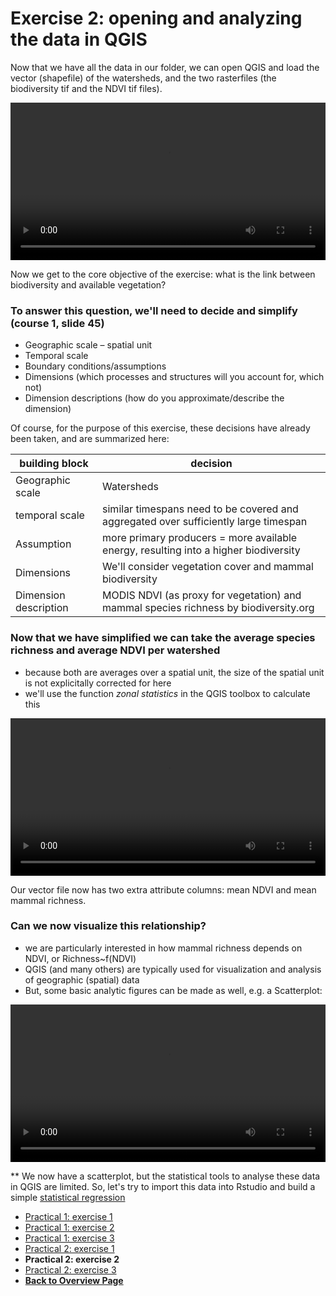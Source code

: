 # Exercise 2: opening and analyzing the data in QGIS

Now that we have all the data in our folder, we can open QGIS and load the vector (shapefile) of the watersheds, and the two rasterfiles (the biodiversity tif and the NDVI tif files).

<video style="width:100%" controls>
  <source src="https://user-images.githubusercontent.com/89069805/131482487-7562b9c7-afd5-4512-8ad1-7754e3b532fb.mp4" type="video/mp4">
Your browser does not support the video tag.
</video>





Now we get to the core objective of the exercise: what is the link between biodiversity and available vegetation? 


### To answer this question, we'll need to decide and simplify (course 1, slide 45)
* Geographic scale – spatial unit 
* Temporal scale 
* Boundary conditions/assumptions
* Dimensions (which processes and structures will you account for, which not)
* Dimension descriptions (how do you approximate/describe the dimension)

Of course, for the purpose of this exercise, these decisions have already been taken, and are summarized here: 


| building block  |  decision |
|---|---|
| Geographic scale |  Watersheds |
| temporal scale |  similar timespans need to be covered and aggregated over sufficiently large timespan |
| Assumption | more primary producers = more available energy, resulting into a higher biodiversity |
| Dimensions | We'll consider vegetation cover and mammal biodiversity |
| Dimension description | MODIS NDVI (as proxy for vegetation) and mammal species richness by biodiversity.org |



### Now that we have simplified we can take the average species richness and average NDVI per watershed

* because both are averages over a spatial unit, the size of the spatial unit is not explicitally corrected for here
* we'll use the function *zonal statistics* in the QGIS toolbox to calculate this


<video style="width:100%" controls>
  <source src="https://user-images.githubusercontent.com/89069805/131485589-8a7ddc91-cf03-4f07-a731-8052861a1f7b.mp4" type="video/mp4">
Your browser does not support the video tag.
</video>




Our vector file now has two extra attribute columns: mean NDVI and mean mammal richness. 

### Can we now visualize this relationship? 

* we are particularly interested in how mammal richness depends on NDVI, or Richness~f(NDVI)
* QGIS (and many others) are typically used for visualization and analysis of geographic (spatial) data
* But, some basic analytic figures can be made as well, e.g. a Scatterplot: 


<video style="width:100%" controls>
  <source src="https://user-images.githubusercontent.com/89069805/131486341-0bc9bec4-4229-4959-b910-5bd0cefebecd.mp4" type="video/mp4">
Your browser does not support the video tag.
</video>





**
We now have a scatterplot, but the statistical tools to analyse these data in QGIS are limited. So, let's try to import this data into Rstudio and build a simple  [statistical regression](https://liesjacobs.github.io/World-Food-and-Ecosystems/practical2/Rstudio.html)

<nav>
  <ul>
    <li><a href="https://liesjacobs.github.io/World-Food-and-Ecosystems/practical1/intro.html">Practical 1: exercise 1</a></li>
    <li><a href="https://liesjacobs.github.io/World-Food-and-Ecosystems/practical1/exploring.html">Practical 1: exercise 2</a></li>
    <li><a href="https://liesjacobs.github.io/World-Food-and-Ecosystems/practical1/understandinggradients.html">Practical 1: exercise 3</a></li>
    <li><a href="https://liesjacobs.github.io/World-Food-and-Ecosystems/practical2/intro.html">Practical 2: exercise 1</a></li>
    <li><strong>Practical 2: exercise 2</strong></li>
    <li><a href="https://liesjacobs.github.io/World-Food-and-Ecosystems/practical2/Rstudio.html">Practical 2: exercise 3</a></li>
    <li><a href="https://liesjacobs.github.io/World-Food-and-Ecosystems/"><b>Back to Overview Page</b></a></li>
  </ul>
</nav>


